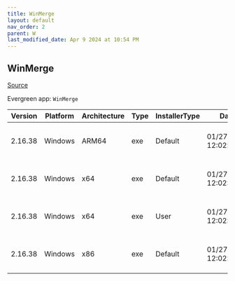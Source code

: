 ```yaml
---
title: WinMerge
layout: default
nav_order: 2
parent: W
last_modified_date: Apr 9 2024 at 10:54 PM
---
```


## WinMerge

[Source](https://winmerge.org/)

Evergreen app: `WinMerge`

| Version | Platform | Architecture | Type | InstallerType | Date                | Size     | URI                                                                                                                                                                                                              |
| ------- | -------- | ------------ | ---- | ------------- | ------------------- | -------- | ---------------------------------------------------------------------------------------------------------------------------------------------------------------------------------------------------------------- |
| 2.16.38 | Windows  | ARM64        | exe  | Default       | 01/27/2024 12:02:44 | 10696000 | [https://github.com/WinMerge/winmerge/releases/download/v2.16.38/WinMerge-2.16.38-ARM64-Setup.exe](https://github.com/WinMerge/winmerge/releases/download/v2.16.38/WinMerge-2.16.38-ARM64-Setup.exe)             |
| 2.16.38 | Windows  | x64          | exe  | Default       | 01/27/2024 12:02:44 | 9879016  | [https://github.com/WinMerge/winmerge/releases/download/v2.16.38/WinMerge-2.16.38-x64-Setup.exe](https://github.com/WinMerge/winmerge/releases/download/v2.16.38/WinMerge-2.16.38-x64-Setup.exe)                 |
| 2.16.38 | Windows  | x64          | exe  | User          | 01/27/2024 12:02:44 | 9879112  | [https://github.com/WinMerge/winmerge/releases/download/v2.16.38/WinMerge-2.16.38-x64-PerUser-Setup.exe](https://github.com/WinMerge/winmerge/releases/download/v2.16.38/WinMerge-2.16.38-x64-PerUser-Setup.exe) |
| 2.16.38 | Windows  | x86          | exe  | Default       | 01/27/2024 12:02:44 | 9306096  | [https://github.com/WinMerge/winmerge/releases/download/v2.16.38/WinMerge-2.16.38-Setup.exe](https://github.com/WinMerge/winmerge/releases/download/v2.16.38/WinMerge-2.16.38-Setup.exe)                         |
